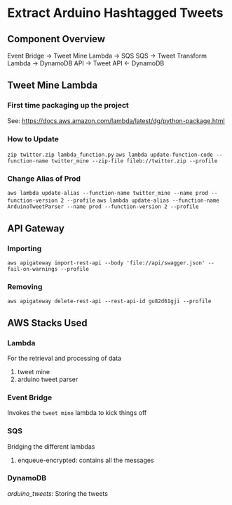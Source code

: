 # Extract Arduino Hashtagged Tweets

## Component Overview
Event Bridge -> Tweet Mine Lambda -> SQS
SQS -> Tweet Transform Lambda -> DynamoDB
API -> Tweet API <- DynamoDB

## Tweet Mine Lambda
### First time packaging up the project
See: https://docs.aws.amazon.com/lambda/latest/dg/python-package.html
### How to Update
`zip twitter.zip lambda_function.py`
`aws lambda update-function-code --function-name twitter_mine --zip-file fileb://twitter.zip --profile`
### Change Alias of Prod
`aws lambda update-alias --function-name twitter_mine --name prod --function-version 2 --profile`
`aws lambda update-alias --function-name ArduinoTweetParser --name prod --function-version 2 --profile`

## API Gateway
### Importing
`aws apigateway import-rest-api --body 'file://api/swagger.json' --fail-on-warnings --profile`
### Removing
`aws apigateway delete-rest-api --rest-api-id gu82d61gji --profile`

## AWS Stacks Used
### Lambda
For the retrieval and processing of data
1. tweet mine
2. arduino tweet parser
### Event Bridge
Invokes the `tweet mine` lambda to kick things off
### SQS
Bridging the different lambdas
1. enqueue-encrypted: contains all the messages
### DynamoDB
*arduino_tweets*: Storing the tweets